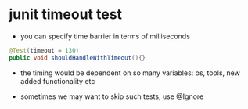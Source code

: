 # junit timeout test

- you can specify time barrier in terms of milliseconds

```java
@Test(timeout = 130)
public void shouldHandleWithTimeout(){}
```

- the timing would be dependent on so many variables: os, tools, new added functionality etc

- sometimes we may want to skip such tests, use @Ignore
